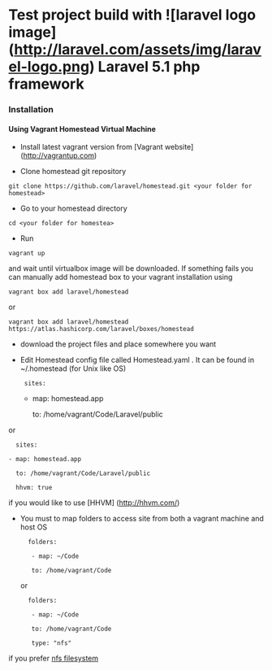 # Test project build with ![laravel logo image] (http://laravel.com/assets/img/laravel-logo.png) Laravel 5.1 php framework

### Installation
 
#### Using Vagrant Homestead Virtual Machine
 
 * Install latest vagrant version from [Vagrant website] (http://vagrantup.com)
 
 * Clone homestead git repository
 
 ```
 git clone https://github.com/laravel/homestead.git <your folder for homestead>
 ```
 
 * Go to your homestead directory
 
 ```
 cd <your folder for homestea>
 ```
 
 * Run
 ```
 vagrant up
 ```
 and wait until virtualbox image will be downloaded. If something fails you can manually add homestead box to your vagrant installation using 
 ```
 vagrant box add laravel/homestead
 ```
  or  
 ```
 vagrant box add laravel/homestead https://atlas.hashicorp.com/laravel/boxes/homestead
 ```
 * download the project files and place somewhere you want
 
 * Edit Homestead config file called Homestead.yaml .
It can be found in ~/.homestead (for Unix like OS)
 

        sites:  
  
      - map: homestead.app
      
        to: /home/vagrant/Code/Laravel/public
        
 or
   
      sites:  
  
    - map: homestead.app
      
      to: /home/vagrant/Code/Laravel/public
        
      hhvm: true
  
  
  if you would like to use [HHVM] (http://hhvm.com/)

* You must to map folders to access site from both a vagrant machine and host OS
  
        folders:  
      
         - map: ~/Code
          
         to: /home/vagrant/Code
         
  or
  
        folders:  
      
         - map: ~/Code
          
         to: /home/vagrant/Code
         
         type: "nfs"
         
 if you prefer [nfs filesystem](http://docs.vagrantup.com/v2/synced-folders/nfs.html)
 
